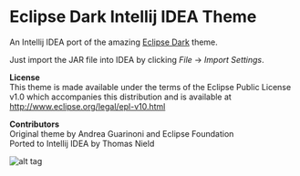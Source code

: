 # Eclipse Dark Intellij IDEA Theme
An Intellij IDEA port of the amazing [Eclipse Dark](http://guari.github.io/eclipse-ui-theme/) theme.

Just import the JAR file into IDEA by clicking *File* -> *Import Settings*.

**License**  
This theme is made available under the terms of the
Eclipse Public License v1.0 which accompanies this distribution
and is available at http://www.eclipse.org/legal/epl-v10.html

**Contributors**  
Original theme by Andrea Guarinoni and Eclipse Foundation  
Ported to Intellij IDEA by Thomas Nield

![alt tag](https://github.com/thomasnield/idea_eclipse_dark_theme/blob/master/idea_eclipse_dark.png)



